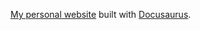 [My personal website](https://evan-liu.github.io/) built with [Docusaurus](https://docusaurus.io/).
